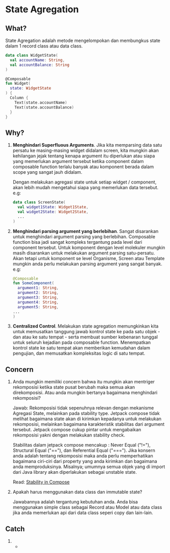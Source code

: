 # State Agregation

## What?
State Agregation adalah metode mengelompokan dan membungkus state dalam 1 record class atau data class.

```kotlin
data class WidgetState(
  val accountName: String,
  val accountBalance: String
)

@Composable
fun Widget(
  state: WidgetState
) {
  Column {
    Text(state.accountName)
    Text(state.accountBalance)
  }
}
```

## Why?
1. **Menghindari Superfluous Arguments**.
   Jika kita memparsing data satu persatu ke masing-masing widget didalam screen,
   kita mungkin akan kehilangan jejak tentang kenapa argument itu diperlukan atau siapa yang memerlukan argument tersebut ketika component dalam composable function terlalu banyak
   atau komponent berada dalam scope yang sangat jauh didalam.

   Dengan melakukan agregasi state untuk setiap widget / component, akan lebih mudah mengetahui siapa yang memerlukan data tersebut. e.g:
   ```kotlin
   data class ScreenState(
     val widget1State: Widget1State,
     val widget2State: Widget2State,
     ...
   )
   ```
2. **Menghindari parsing argument yang berlebihan**.
   Sangat disarankan untuk menghindari argument parsing yang berlebihan. Composable function bisa jadi sangat kompleks tergantung pada level dari component tersebut. Untuk komponent dengan level molekuler mungkin masih disarankan untuk melakukan argument parsing satu-persatu. Akan tetapi untuk komponent se level Organisme, Screen atau Template mungkin anda perlu melakukan parsing argument yang sangat banyak.
   e.g:
   ```kotlin
   @Composable
   fun SomeComponent(
     argument1: String,
     argument2: String,
     argument3: String,
     argument4: String,
     argument5: String,
   ...
   )
   ```
4. **Centralized Control**.
   Melakukan state agregation memungkinkan kita untuk memusatkan tanggung jawab kontrol state ke pada satu objek - dan atau ke satu tempat -
   serta membuat sumber kebenaran tunggal untuk seluruh kejadian pada composable function.
   Menempatkan kontrol state ke satu tempat akan memberikan kemudahan dalam pengujian, dan memusatkan kompleksitas logic di satu tempat.

   
   

## Concern
1. Anda mungkin memiliki concern bahwa itu mungkin akan mentriger rekomposisi ketika state pusat berubah maka semua akan direkomposisi. Atau anda mungkin bertanya bagaimana menghindari rekomposisi?

   Jawab: Rekomposisi tidak sepenuhnya relevan dengan mekanisme Agregasi State, melainkan pada stability type.
   Jetpack compose tidak melihat bagaimana state akan di kirimkan kepadanya untuk melakukan rekomposisi, melainkan bagaimana karakteristik stabilitas dari argument tersebut.
   Jetpack compose cukup pintar untuk mengabaikan rekomposisi yakni dengan melakukan stability check.

   Stabilitas dalam jetpack compose mencakup : Never Equal ("!="), Structural Equal ("=="), dan Referential Equal ("===").
   Jika konsern anda adalah tentang rekomposisi maka anda perlu memperhatikan bagaimana ciri-ciri dari property yang anda kirimkan dan bagaimana anda memproduksinya.
   Misalnya; umumnya semua objek yang di import dari Java library akan diperlakukan sebagai unstable state.

   Read: [Stability in Compose](https://developer.android.com/develop/ui/compose/performance/stability#:~:text=Compose%20considers%20types%20to%20be,value%20has%20changed%20between%20recompositions.)
3. Apakah harus menggunakan data class dan immutable state?

   Jawabannya adalah tergantung kebutuhan anda. Anda bisa menggunakan simple class sebagai Record atau Model atau data class jika anda memerlukan api dari data class seperi copy dan lain-lain.

## Catch
1. -
